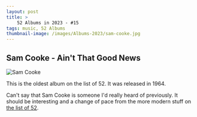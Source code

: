 ```yaml
---
layout: post 
title: >
    52 Albums in 2023 - #15
tags: music, 52 Albums
thumbnail-image: /images/Albums-2023/sam-cooke.jpg
---
```


## Sam Cooke - Ain't That Good News

![Sam Cooke](/images/Albums-2023/sam-cooke.jpg)


This is the oldest album on the list of 52. It was released in 1964.

Can't say that Sam Cooke is someone I'd really heard of previously. It should be interesting and a change of pace from the more modern stuff on [the list of 52](/Albums-2023).